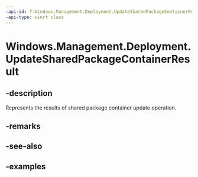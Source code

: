 ```yaml
---
-api-id: T:Windows.Management.Deployment.UpdateSharedPackageContainerResult
-api-type: winrt class
---
```


# Windows.Management.Deployment.UpdateSharedPackageContainerResult

<!--
public sealed class UpdateSharedPackageContainerResult
-->


## -description

Represents the results of shared package container update operation.

## -remarks

## -see-also

## -examples


